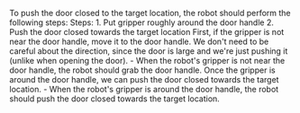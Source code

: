 To push the door closed to the target location, the robot should perform the following steps:
    Steps:  1. Put gripper roughly around the door handle  2. Push the door closed towards the target location
    First, if the gripper is not near the door handle, move it to the door handle. We don't need to be careful about the direction, since the door is large and we're just pushing it (unlike when opening the door).
    - When the robot's gripper is not near the door handle, the robot should grab the door handle.
    Once the gripper is around the door handle, we can push the door closed towards the target location.
    - When the robot's gripper is around the door handle, the robot should push the door closed towards the target location.